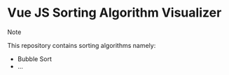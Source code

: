 # Vue JS Sorting Algorithm Visualizer

> [!NOTE]
> This repository contains sorting algorithms namely:
> - Bubble Sort
> - ...
